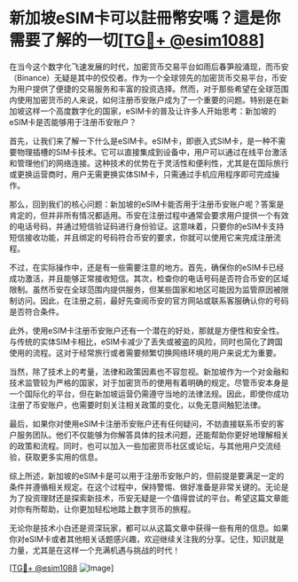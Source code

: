 # 新加坡eSIM卡可以註冊幣安嗎？這是你需要了解的一切[[TG💪+ @esim1088](https://t.me/s/esim1088)]

在当今这个数字化飞速发展的时代，加密货币交易平台如雨后春笋般涌现，而币安（Binance）无疑是其中的佼佼者。作为一个全球领先的加密货币交易平台，币安为用户提供了便捷的交易服务和丰富的投资选择。然而，对于那些希望在全球范围内使用加密货币的人来说，如何注册币安账户成为了一个重要的问题。特别是在新加坡这样一个高度数字化的国家，eSIM卡的普及让许多人开始思考：新加坡的eSIM卡是否能够用于注册币安账户？

首先，让我们来了解一下什么是eSIM卡。eSIM卡，即嵌入式SIM卡，是一种不需要物理插槽的SIM卡技术。它可以直接集成到设备中，用户可以通过在线平台激活和管理他们的网络连接。这种技术的优势在于灵活性和便利性，尤其是在国际旅行或更换运营商时，用户无需更换实体SIM卡，只需通过手机应用程序即可完成操作。

那么，回到我们的核心问题：新加坡的eSIM卡能否用于注册币安账户呢？答案是肯定的，但并非所有情况都适用。币安在注册过程中通常会要求用户提供一个有效的电话号码，并通过短信验证码进行身份验证。这意味着，只要你的eSIM卡支持短信接收功能，并且绑定的号码符合币安的要求，你就可以使用它来完成注册流程。

不过，在实际操作中，还是有一些需要注意的地方。首先，确保你的eSIM卡已经成功激活，并且能够正常接收短信。其次，检查你的电话号码是否符合币安的区域限制。虽然币安在全球范围内提供服务，但某些国家和地区可能因为监管原因被限制访问。因此，在注册之前，最好先查阅币安的官方网站或联系客服确认你的号码是否符合条件。

此外，使用eSIM卡注册币安账户还有一个潜在的好处，那就是方便性和安全性。与传统的实体SIM卡相比，eSIM卡减少了丢失或被盗的风险，同时也简化了跨国使用的流程。这对于经常旅行或者需要频繁切换网络环境的用户来说尤为重要。

当然，除了技术上的考量，法律和政策因素也不容忽视。新加坡作为一个对金融和技术监管较为严格的国家，对于加密货币的使用有着明确的规定。尽管币安本身是一个国际化的平台，但在新加坡运营仍需遵守当地的法律法规。因此，即使你成功注册了币安账户，也需要时刻关注相关政策的变化，以免无意间触犯法律。

最后，如果你对使用eSIM卡注册币安账户还有任何疑问，不妨直接联系币安的客户服务团队。他们不仅能够为你解答具体的技术问题，还能帮助你更好地理解相关的政策和流程。同时，也可以加入一些加密货币社区或论坛，与其他用户交流经验，获取更多实用的信息。

综上所述，新加坡的eSIM卡是可以用于注册币安账户的，但前提是要满足一定的条件并遵循相关规定。在这个过程中，保持警惕、做好准备是非常关键的。无论是为了投资理财还是探索新技术，币安无疑是一个值得尝试的平台。希望这篇文章能对你有所帮助，让你更加轻松地踏上数字货币的旅程。

无论你是技术小白还是资深玩家，都可以从这篇文章中获得一些有用的信息。如果你对eSIM卡或者其他相关话题感兴趣，欢迎继续关注我的分享。记住，知识就是力量，尤其是在这样一个充满机遇与挑战的时代！

[[TG💪+ @esim1088](https://t.me/s/esim1088) ![Image](https://i.postimg.cc/4NQfJmqS/Snipaste-2025-05-13-00-14-12.png)]